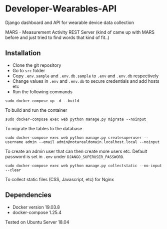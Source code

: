 # Developer-Wearables-API
Django dashboard and API for wearable device data collection

MARS - Measurement Activity REST Server (kind of came up with MARS before and just tried to find words that kind of fit..)
## Installation ##
* Clone the git repository
* Go to `src` folder
* Copy `.env.sample` and `.env.db.sample` to `.env` and `.env.db` respectively
* Change values in `.env` and `.env.db` to secure credentials and add hosts etc
* Run the following commands

`sudo docker-compose up -d --build`

To build and run the container

`sudo docker-compose exec web python manage.py migrate --noinput`

To migrate the tables to the database

`sudo docker-compose exec web python manage.py createsuperuser --username admin --email admin@notarealdomain.localhost.local --noinput`

To create an admin user that can then create more users etc. Default password is set in `.env` under `DJANGO_SUPERUSER_PASSWORD`.

`sudo docker-compose exec web python manage.py collectstatic --no-input --clear`

To collect static files (CSS, Javascript, etc) for Nginx

## Dependencies ##
* Docker version 19.03.8
* docker-compose 1.25.4

Tested on Ubuntu Server 18.04
